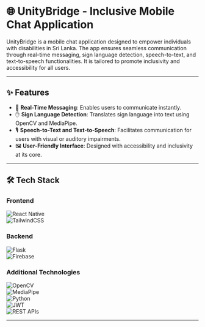 # 🌐 UnityBridge - Inclusive Mobile Chat Application  

UnityBridge is a mobile chat application designed to empower individuals with disabilities in Sri Lanka. The app ensures seamless communication through real-time messaging, sign language detection, speech-to-text, and text-to-speech functionalities. It is tailored to promote inclusivity and accessibility for all users.  

---

## ✨ Features  
- 📱 **Real-Time Messaging**: Enables users to communicate instantly.  
- ✋ **Sign Language Detection**: Translates sign language into text using OpenCV and MediaPipe.  
- 🎙️ **Speech-to-Text and Text-to-Speech**: Facilitates communication for users with visual or auditory impairments.  
- 🖼️ **User-Friendly Interface**: Designed with accessibility and inclusivity at its core.  

---

## 🛠️ Tech Stack  
### Frontend  
![React Native](https://img.shields.io/badge/-React%20Native-61DAFB?logo=react&logoColor=white&style=flat-square)  
![TailwindCSS](https://img.shields.io/badge/-TailwindCSS-38B2AC?logo=tailwind-css&logoColor=white&style=flat-square)  

### Backend  
![Flask](https://img.shields.io/badge/-Flask-000000?logo=flask&logoColor=white&style=flat-square)  
![Firebase](https://img.shields.io/badge/-Firebase-FFCA28?logo=firebase&logoColor=white&style=flat-square)  

### Additional Technologies  
![OpenCV](https://img.shields.io/badge/-OpenCV-5C3EE8?logo=opencv&logoColor=white&style=flat-square)  
![MediaPipe](https://img.shields.io/badge/-MediaPipe-009688?style=flat-square)  
![Python](https://img.shields.io/badge/-Python-3776AB?logo=python&logoColor=white&style=flat-square)  
![JWT](https://img.shields.io/badge/-JWT-000000?logo=jsonwebtokens&logoColor=white&style=flat-square)  
![REST APIs](https://img.shields.io/badge/-REST%20APIs-FF6F00?style=flat-square)  

---

